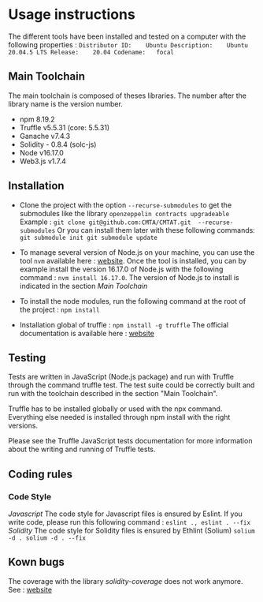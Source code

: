 # Usage instructions

The different tools have been installed and tested on a computer with the following properties :
`Distributor ID:	Ubuntu
Description:	Ubuntu 20.04.5 LTS
Release:	20.04
Codename:	focal`

## Main Toolchain

The main toolchain is composed of theses libraries. The number after the library name is the version number.
- npm 8.19.2
- Truffle v5.5.31 (core: 5.5.31)
- Ganache v7.4.3
- Solidity - 0.8.4 (solc-js)
- Node v16.17.0
- Web3.js v1.7.4

## Installation

- Clone the project with the option `--recurse-submodules` to get the submodules like the library `openzeppelin contracts upgradeable`
Example :
`git clone git@github.com:CMTA/CMTAT.git  --recurse-submodules`
Or you can install them later with these following commands:
`git submodule init
git submodule update`

- To manage several version of Node.js on your machine, you can use the tool `nvm` available here : [website](https://github.com/nvm-sh/nvm).
Once the tool is installed, you can by example install the version 16.17.0 of Node.js with the following command : `nvm install 16.17.0`. 
The version of Node.js to install is indicated in the section *Main Toolchain*

- To install the node modules, run the following command at the root of the project :
`npm install`

- Installation global of truffle :
`npm install -g truffle`
The official documentation is available here : [website](https://trufflesuite.com/docs/truffle/getting-started/installation/)


## Testing

Tests are written in JavaScript (Node.js package) and run with Truffle through the command truffle test. The test suite could be correctly built and run with the toolchain described in the section "Main Toolchain".

Truffle has to be installed globally or used with the npx command. Everything else needed is installed through npm install with the right versions.

Please see the Truffle JavaScript tests documentation for more information about the writing and running of Truffle tests.


## Coding rules

### Code Style
*Javascript*
The code style for Javascript files is ensured by Eslint.
If you write code, please run this following command :
`eslint .,
eslint . --fix`
*Solidity*
The code style for Solidity files is ensured by Ethlint (Solium)
`solium -d .
solium -d . --fix`

## Kown bugs
The coverage with the library *solidity-coverage* does not work anymore.
See : [website](https://github.com/sc-forks/solidity-coverage/issues/694) 
